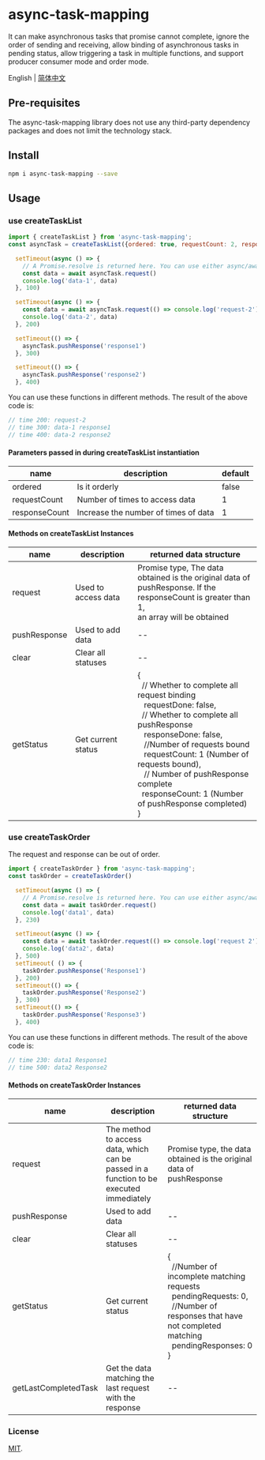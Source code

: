 # async-task-mapping
It can make asynchronous tasks that promise cannot complete, ignore the order of sending and receiving, allow binding of asynchronous tasks in pending status, allow triggering a task in multiple functions, and support producer consumer mode and order mode.

English | [简体中文](https://github.com/TNT-03/async-task-mapping/blob/master/README-zh_CN.md) 
## Pre-requisites
The async-task-mapping library does not use any third-party dependency packages and does not limit the technology stack.

## Install

```sh
npm i async-task-mapping --save
```

## Usage
### use createTaskList

```javascript
import { createTaskList } from 'async-task-mapping';
const asyncTask = createTaskList({ordered: true, requestCount: 2, responseCount: 2})

  setTimeout(async () => {
    // A Promise.resolve is returned here. You can use either async/await or .then.
    const data = await asyncTask.request()
    console.log('data-1', data)
  }, 100)

  setTimeout(async () => {
    const data = await asyncTask.request(() => console.log('request-2'))
    console.log('data-2', data)
  }, 200)

  setTimeout(() => {
    asyncTask.pushResponse('response1')
  }, 300)

  setTimeout(() => {
    asyncTask.pushResponse('response2')
  }, 400)

```
You can use these functions in different methods. The result of the above code is:
```javascript
// time 200: request-2
// time 300: data-1 response1
// time 400: data-2 response2
```
#### Parameters passed in during createTaskList instantiation

|      name       | description         | default  |
|  ----          | ----         | ----   |
| ordered        | Is it orderly     | false  |
| requestCount   | Number of times to access data     | 1      |
| responseCount  | Increase the number of times of data  | 1   |

#### Methods on createTaskList Instances

|  name           | description         | returned data structure  |
|  ----          | ----        | ----  |
| request        | Used to access data | Promise type, The data obtained is the original data of <br> pushResponse. If the responseCount is greater than 1,<br> an array will be obtained|
| pushResponse   | Used to add data | -- |
| clear          | Clear all statuses | -- |
| getStatus      | Get current status | {<br>&nbsp;&nbsp;// Whether to complete all request binding <br> &nbsp;&nbsp; requestDone: false, <br>&nbsp;&nbsp;// Whether to complete all pushResponse<br>&nbsp;&nbsp; responseDone: false, <br>&nbsp;&nbsp; //Number of requests bound <br>&nbsp;&nbsp; requestCount: 1 (Number of requests bound), <br>&nbsp;&nbsp; // Number of pushResponse complete<br>&nbsp;&nbsp;responseCount: 1 (Number of pushResponse completed)<br>} |

### use createTaskOrder

The request and response can be out of order.
```javascript
import { createTaskOrder } from 'async-task-mapping';
const taskOrder = createTaskOrder()

  setTimeout(async () => {
    // A Promise.resolve is returned here. You can use either async/await or .then.
    const data = await taskOrder.request()
    console.log('data1', data)
  }, 230)

  setTimeout(async () => {
    const data = await taskOrder.request(() => console.log('request 2'))
    console.log('data2', data)
  }, 500)
  setTimeout( () => {
    taskOrder.pushResponse('Response1')
  }, 200)
  setTimeout(() => {
    taskOrder.pushResponse('Response2')
  }, 300)
  setTimeout(() => {
    taskOrder.pushResponse('Response3')
  }, 400)
```
You can use these functions in different methods. The result of the above code is:
```javascript
// time 230: data1 Response1
// time 500: data2 Response2
```
#### Methods on createTaskOrder Instances

|  name           | description         | returned data structure  |
|  ----          | ----        | ----  |
| request        | The method to access data, which can be <br> passed in a function to be executed immediately    | Promise type, the data obtained is the original data of <br> pushResponse |
| pushResponse   | Used to add data | -- |
| clear          | Clear all statuses | -- |
| getStatus      | Get current status   | {<br>&nbsp;&nbsp;//Number of incomplete matching requests<br>&nbsp;&nbsp;pendingRequests: 0, <br>&nbsp;&nbsp;//Number of responses that have not completed matching<br>&nbsp;&nbsp;pendingResponses: 0 <br> } |
| getLastCompletedTask  | Get the data matching the last request with the response | -- |

### License

[MIT](https://github.com/TNT-03/async-task-mapping/blob/master/LICENSE).